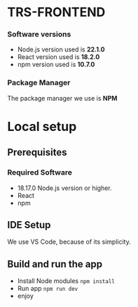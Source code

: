# TRS-FRONTEND

### Software versions

- Node.js version used is **22.1.0**
- React version used is **18.2.0**
- npm version used is **10.7.0**

### Package Manager

The package manager we use is **NPM**

# Local setup

## Prerequisites

### Required Software

- 18.17.0 Node.js version or higher.
- React
- npm

## IDE Setup

We use VS Code, because of its simplicity.

## Build and run the app

- Install Node modules `npm install`
- Run app `npm run dev`
- enjoy
